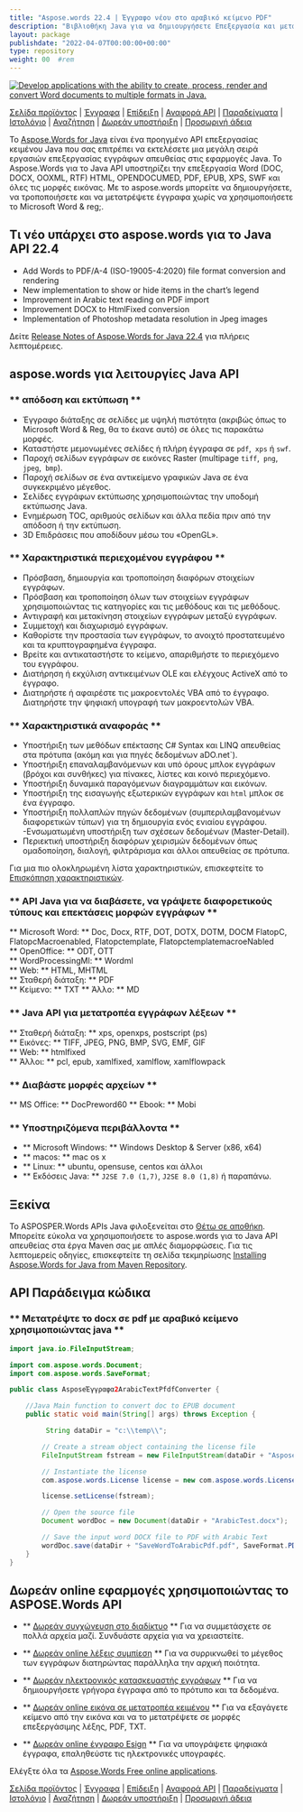 ```yaml
---
title: "Aspose.words 22.4 | Έγγραφο νέου στο αραβικό κείμενο PDF" 
description: "Βιβλιοθήκη Java για να δημιουργήσετε Επεξεργασία και μετατροπή εγγράφων λέξεων. Aspose.words 22.4 Υποστήριξη μετατροπής PDF/A-4, Βελτίωση στο έγγραφο με αραβικό κείμενο στο PDF." 
layout: package
publishdate: "2022-04-07T00:00:00+00:00"
type: repository
weight: 00	#rem
---
```

[![Develop applications with the ability to create, process, render and convert Word documents to multiple formats in Java.](../aspose_words-for-java-banner.png)](./)

[Σελίδα προϊόντος](https://products.aspose.com/words/java) | [Έγγραφα](https://docs.aspose.com/words/java/) | [Επίδειξη](https://products.aspose.app/words/family) | [Αναφορά API](https://apireference.aspose.com/words/java) | [Παραδείγματα](https://github.com/aspose-words/Aspose.Words-for-Java/tree/master/Παραδείγματα) | [Ιστολόγιο](https://blog.aspose.com/category/words/) | [Αναζήτηση](https://search.aspose.com/) | [Δωρεάν υποστήριξη](https://forum.aspose.com/c/words) | [Προσωρινή άδεια](https://purchase.aspose.com/temporary-license)

Το [Aspose.Words for Java](https://products.aspose.com/words/java) είναι ένα προηγμένο API επεξεργασίας κειμένου Java που σας επιτρέπει να εκτελέσετε μια μεγάλη σειρά εργασιών επεξεργασίας εγγράφων απευθείας στις εφαρμογές Java. Το Aspose.Words για το Java API υποστηρίζει την επεξεργασία Word (DOC, DOCX, OOXML, RTF) HTML, OPENDOCUMED, PDF, EPUB, XPS, SWF και όλες τις μορφές εικόνας. Με το aspose.words μπορείτε να δημιουργήσετε, να τροποποιήσετε και να μετατρέψετε έγγραφα χωρίς να χρησιμοποιήσετε το Microsoft Word & reg;.

## Τι νέο υπάρχει στο aspose.words για το Java API 22.4
- Add Words to PDF/A-4 (ISO-19005-4:2020) file format conversion and rendering
- New implementation to show or hide items in the chart’s legend
- Improvement in Arabic text reading on PDF import
- Improvement DOCX to HtmlFixed conversion
- Implementation of Photoshop metadata resolution in Jpeg images

Δείτε [Release Notes of Aspose.Words for Java 22.4](https://docs.aspose.com/words/java/aspose-words-for-java-22-4-release-notes/) για πλήρεις λεπτομέρειες.

## aspose.words για λειτουργίες Java API

### ** απόδοση και εκτύπωση **
- Έγγραφο διάταξης σε σελίδες με υψηλή πιστότητα (ακριβώς όπως το Microsoft Word & Reg, θα το έκανε αυτό) σε όλες τις παρακάτω μορφές.
- Καταστήστε μεμονωμένες σελίδες ή πλήρη έγγραφα σε `pdf`,` xps` ή `swf`.
- Παροχή σελίδων εγγράφων σε εικόνες Raster (multipage `tiff`,` png`, `jpeg`,` bmp`).
- Παροχή σελίδων σε ένα αντικείμενο γραφικών Java σε ένα συγκεκριμένο μέγεθος.
- Σελίδες εγγράφων εκτύπωσης χρησιμοποιώντας την υποδομή εκτύπωσης Java.
- Ενημέρωση TOC, αριθμούς σελίδων και άλλα πεδία πριν από την απόδοση ή την εκτύπωση.
- 3D Επιδράσεις που αποδίδουν μέσω του «OpenGL».

### ** Χαρακτηριστικά περιεχομένου εγγράφου **
- Πρόσβαση, δημιουργία και τροποποίηση διαφόρων στοιχείων εγγράφων.
- Πρόσβαση και τροποποίηση όλων των στοιχείων εγγράφων χρησιμοποιώντας τις κατηγορίες και τις μεθόδους και τις μεθόδους.
- Αντιγραφή και μετακίνηση στοιχείων εγγράφων μεταξύ εγγράφων.
- Συμμετοχή και διαχωρισμό εγγράφων.
- Καθορίστε την προστασία των εγγράφων, το ανοιχτό προστατευμένο και τα κρυπτογραφημένα έγγραφα.
- Βρείτε και αντικαταστήστε το κείμενο, απαριθμήστε το περιεχόμενο του εγγράφου.
- Διατήρηση ή εκχύλιση αντικειμένων OLE και ελέγχους ActiveX από το έγγραφο.
- Διατηρήστε ή αφαιρέστε τις μακροεντολές VBA από το έγγραφο. Διατηρήστε την ψηφιακή υπογραφή των μακροεντολών VBA.

### ** Χαρακτηριστικά αναφοράς **
- Υποστήριξη των μεθόδων επέκτασης C# Syntax και LINQ απευθείας στα πρότυπα (ακόμη και για πηγές δεδομένων aDO.net`).
- Υποστήριξη επαναλαμβανόμενων και υπό όρους μπλοκ εγγράφων (βρόχοι και συνθήκες) για πίνακες, λίστες και κοινό περιεχόμενο.
- Υποστήριξη δυναμικά παραγόμενων διαγραμμάτων και εικόνων.
- Υποστήριξη της εισαγωγής εξωτερικών εγγράφων και `html` μπλοκ σε ένα έγγραφο.
- Υποστήριξη πολλαπλών πηγών δεδομένων (συμπεριλαμβανομένων διαφορετικών τύπων) για τη δημιουργία ενός ενιαίου εγγράφου.
-Ενσωματωμένη υποστήριξη των σχέσεων δεδομένων (Master-Detail).
- Περιεκτική υποστήριξη διαφόρων χειρισμών δεδομένων όπως ομαδοποίηση, διαλογή, φιλτράρισμα και άλλοι απευθείας σε πρότυπα.

Για μια πιο ολοκληρωμένη λίστα χαρακτηριστικών, επισκεφτείτε το [Επισκόπηση χαρακτηριστικών](https://docs.aspose.com/words/java/feature-overview/).

### ** API Java για να διαβάσετε, να γράψετε διαφορετικούς τύπους και επεκτάσεις μορφών εγγράφων **
** Microsoft Word: ** Doc, Docx, RTF, DOT, DOTX, DOTM, DOCM FlatopC, FlatopcMacroenabled, Flatopctemplate, FlatopctemplatemacroeNabled \
** OpenOffice: ** ODT, OTT \
** WordProcessingMl: ** Wordml \
** Web: ** HTML, MHTML \
** Σταθερή διάταξη: ** PDF \
** Κείμενο: ** TXT
** Άλλο: ** MD

### ** Java API για μετατροπέα εγγράφων λέξεων **
** Σταθερή διάταξη: ** xps, openxps, postscript (ps) \
** Εικόνες: ** TIFF, JPEG, PNG, BMP, SVG, EMF, GIF \
** Web: ** htmlfixed \
** Άλλοι: ** pcl, epub, xamlfixed, xamlflow, xamlflowpack

### ** Διαβάστε μορφές αρχείων **
** MS Office: ** DocPreword60
** Ebook: ** Mobi

### ** Υποστηριζόμενα περιβάλλοντα **
- ** Microsoft Windows: ** Windows Desktop & Server (x86, x64)
- ** macos: ** mac os x
- ** Linux: ** ubuntu, opensuse, centos και άλλοι
- ** Εκδόσεις Java: ** `J2SE 7.0 (1,7)`, `J2SE 8.0 (1,8)` ή παραπάνω.

## Ξεκίνα

Το ASPOSPER.Words APIs Java φιλοξενείται στο [Θέτω σε αποθήκη](https://releases.aspose.com/words/java/). Μπορείτε εύκολα να χρησιμοποιήσετε το aspose.words για το Java API απευθείας στα έργα Maven σας με απλές διαμορφώσεις. Για τις λεπτομερείς οδηγίες, επισκεφτείτε τη σελίδα τεκμηρίωσης [Installing Aspose.Words for Java from Maven Repository](https://docs.aspose.com/words/java/installation/).

## API Παράδειγμα κώδικα

### ** Μετατρέψτε το docx σε pdf με αραβικό κείμενο χρησιμοποιώντας java **

```Java
import java.io.FileInputStream;

import com.aspose.words.Document;
import com.aspose.words.SaveFormat;

public class AsposeΈγγραφα2ArabicTextPfdfConverter {

	//Java Main function to convert doc to EPUB document
	public static void main(String[] args) throws Exception {

		 String dataDir = "c:\\temp\\";

		// Create a stream object containing the license file
		FileInputStream fstream = new FileInputStream(dataDir + "Aspose.Total.Product.Family.lic");

		// Instantiate the license
		com.aspose.words.License license = new com.aspose.words.License();

		license.setLicense(fstream);

		// Open the source file
		Document wordDoc = new Document(dataDir + "ArabicTest.docx");

		// Save the input word DOCX file to PDF with Arabic Text
		wordDoc.save(dataDir + "SaveWordToArabicPdf.pdf", SaveFormat.PDF);
	}
}
```

## Δωρεάν online εφαρμογές χρησιμοποιώντας το ASPOSE.Words API

- ** [Δωρεάν συγχώνευση στο διαδίκτυο](https://products.aspose.app/words/merger) ** Για να συμμετάσχετε σε πολλά αρχεία μαζί. Συνδυάστε αρχεία για να χρειαστείτε.

- ** [Δωρεάν online λέξεις συμπίεση](https://products.aspose.app/words/compress) ** Για να συρρικνωθεί το μέγεθος των εγγράφων διατηρώντας παράλληλα την αρχική ποιότητα.

- ** [Δωρεάν ηλεκτρονικός κατασκευαστής εγγράφων](https://products.aspose.app/words/assembly) ** Για να δημιουργήσετε γρήγορα έγγραφα από το πρότυπο και τα δεδομένα.

- ** [Δωρεάν online εικόνα σε μετατροπέα κειμένου](https://products.aspose.app/words/ocr) ** Για να εξαγάγετε κείμενο από την εικόνα και να το μετατρέψετε σε μορφές επεξεργάσιμης λέξης, PDF, TXT.

- ** [Δωρεάν online έγγραφο Esign](https://products.aspose.app/words/esign) ** Για να υπογράψετε ψηφιακά έγγραφα, επαληθεύστε τις ηλεκτρονικές υπογραφές.

Ελέγξτε όλα τα [Aspose.Words Free online applications](https://products.aspose.app/words/family).

[Σελίδα προϊόντος](https://products.aspose.com/words/java) | [Έγγραφα](https://docs.aspose.com/words/java/) | [Επίδειξη](https://products.aspose.app/words/family) | [Αναφορά API](https://apireference.aspose.com/words/java) | [Παραδείγματα](https://github.com/aspose-words/Aspose.Words-for-Java/tree/master/Παραδείγματα) | [Ιστολόγιο](https://blog.aspose.com/category/words/) | [Αναζήτηση](https://search.aspose.com/) | [Δωρεάν υποστήριξη](https://forum.aspose.com/c/words) | [Προσωρινή άδεια](https://purchase.aspose.com/temporary-license)
